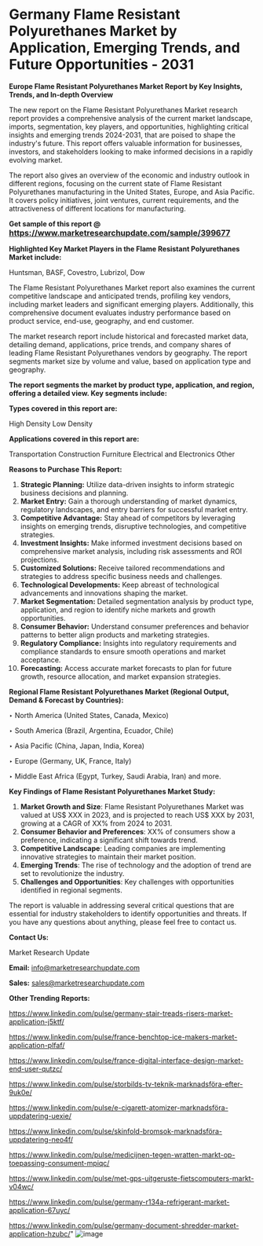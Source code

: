 # Germany Flame Resistant Polyurethanes Market by Application, Emerging Trends, and Future Opportunities - 2031

<strong>Europe Flame Resistant Polyurethanes Market Report by Key Insights, Trends, and In-depth Overview</strong>

The new report on the Flame Resistant Polyurethanes Market research report provides a comprehensive analysis of the current market landscape, imports, segmentation, key players, and opportunities, highlighting critical insights and emerging trends 2024-2031,</strong> that are poised to shape the industry's future. This report offers valuable information for businesses, investors, and stakeholders looking to make informed decisions in a rapidly evolving market.

The report also gives an overview of the economic and industry outlook in different regions, focusing on the current state of Flame Resistant Polyurethanes manufacturing in the United States, Europe, and Asia Pacific. It covers policy initiatives, joint ventures, current requirements, and the attractiveness of different locations for manufacturing.

<strong>Get sample of this report @ <a href=https://www.marketresearchupdate.com/sample/399677><font size=3 color=#0000ff>https://www.marketresearchupdate.com/sample/399677</font></a></strong>

<strong>Highlighted Key Market Players in the Flame Resistant Polyurethanes Market include:</strong>

Huntsman, BASF, Covestro, Lubrizol, Dow

The Flame Resistant Polyurethanes Market report also examines the current competitive landscape and anticipated trends, profiling key vendors, including market leaders and significant emerging players. Additionally, this comprehensive document evaluates industry performance based on product service, end-use, geography, and end customer.

The market research report include historical and forecasted market data, detailing demand, applications, price trends, and company shares of leading Flame Resistant Polyurethanes vendors by geography. The report segments market size by volume and value, based on application type and geography.

<strong>The report segments the market by product type, application, and region, offering a detailed view. Key segments include:</strong>

<strong>Types covered in this report are:</strong>

High Density
Low Density

<strong>Applications covered in this report are:</strong>

Transportation
Construction
Furniture
Electrical and Electronics
Other

<strong>Reasons to Purchase This Report:</strong>
<ol>
  <li><strong>Strategic Planning:</strong> Utilize data-driven insights to inform strategic business decisions and planning.</li>
  <li><strong>Market Entry:</strong> Gain a thorough understanding of market dynamics, regulatory landscapes, and entry barriers for successful market entry.</li>
  <li><strong>Competitive Advantage:</strong> Stay ahead of competitors by leveraging insights on emerging trends, disruptive technologies, and competitive strategies.</li>
  <li><strong>Investment Insights:</strong> Make informed investment decisions based on comprehensive market analysis, including risk assessments and ROI projections.</li>
  <li><strong>Customized Solutions:</strong> Receive tailored recommendations and strategies to address specific business needs and challenges.</li>
  <li><strong>Technological Developments:</strong> Keep abreast of technological advancements and innovations shaping the market.</li>
  <li><strong>Market Segmentation:</strong> Detailed segmentation analysis by product type, application, and region to identify niche markets and growth opportunities.</li>
  <li><strong>Consumer Behavior:</strong> Understand consumer preferences and behavior patterns to better align products and marketing strategies.</li>
  <li><strong>Regulatory Compliance:</strong> Insights into regulatory requirements and compliance standards to ensure smooth operations and market acceptance.</li>
  <li><strong>Forecasting:</strong> Access accurate market forecasts to plan for future growth, resource allocation, and market expansion strategies.</li>
</ol>

<strong>Regional Flame Resistant Polyurethanes Market (Regional Output, Demand &amp; Forecast by Countries):</strong>

‣ North America (United States, Canada, Mexico)

‣ South America (Brazil, Argentina, Ecuador, Chile)

‣ Asia Pacific (China, Japan, India, Korea)

‣ Europe (Germany, UK, France, Italy)

‣ Middle East Africa (Egypt, Turkey, Saudi Arabia, Iran) and more.

<strong>Key Findings of Flame Resistant Polyurethanes Market Study:</strong>
<ol>
  <li><strong>Market Growth and Size</strong>: Flame Resistant Polyurethanes Market was valued at US$ XXX in 2023, and is projected to reach US$ XXX by 2031, growing at a CAGR of XX% from 2024 to 2031.</li>
  <li><strong>Consumer Behavior and Preferences</strong>: XX% of consumers show a preference, indicating a significant shift towards trend.</li>
  <li><strong>Competitive Landscape</strong>: Leading companies are implementing innovative strategies to maintain their market position.</li>
  <li><strong>Emerging Trends</strong>: The rise of technology and the adoption of trend are set to revolutionize the industry.</li>
  <li><strong>Challenges and Opportunities</strong>: Key challenges with opportunities identified in regional segments.</li>
</ol>

The report is valuable in addressing several critical questions that are essential for industry stakeholders to identify opportunities and threats. If you have any questions about anything, please feel free to contact us.

<strong>Contact Us:</strong>

Market Research Update

<strong>Email:</strong> info@marketresearchupdate.com

<strong>Sales:</strong> sales@marketresearchupdate.com

<strong>Other Trending Reports:</strong>

<a href=https://www.linkedin.com/pulse/germany-stair-treads-risers-market-application-j5ktf/>https://www.linkedin.com/pulse/germany-stair-treads-risers-market-application-j5ktf/</a>

<a href=https://www.linkedin.com/pulse/france-benchtop-ice-makers-market-application-plfaf/>https://www.linkedin.com/pulse/france-benchtop-ice-makers-market-application-plfaf/</a>

<a href=https://www.linkedin.com/pulse/france-digital-interface-design-market-end-user-qutzc/>https://www.linkedin.com/pulse/france-digital-interface-design-market-end-user-qutzc/</a>

<a href=https://www.linkedin.com/pulse/storbilds-tv-teknik-marknadsföra-efter-9uk0e/>https://www.linkedin.com/pulse/storbilds-tv-teknik-marknadsföra-efter-9uk0e/</a>

<a href=https://www.linkedin.com/pulse/e-cigarett-atomizer-marknadsföra-uppdatering-uexie/>https://www.linkedin.com/pulse/e-cigarett-atomizer-marknadsföra-uppdatering-uexie/</a>

<a href=https://www.linkedin.com/pulse/skinfold-bromsok-marknadsföra-uppdatering-neo4f/>https://www.linkedin.com/pulse/skinfold-bromsok-marknadsföra-uppdatering-neo4f/</a>

<a href=https://www.linkedin.com/pulse/medicijnen-tegen-wratten-markt-op-toepassing-consument-mpiqc/>https://www.linkedin.com/pulse/medicijnen-tegen-wratten-markt-op-toepassing-consument-mpiqc/</a>

<a href=https://www.linkedin.com/pulse/met-gps-uitgeruste-fietscomputers-markt-v04wc/>https://www.linkedin.com/pulse/met-gps-uitgeruste-fietscomputers-markt-v04wc/</a>

<a href=https://www.linkedin.com/pulse/germany-r134a-refrigerant-market-application-67uyc/>https://www.linkedin.com/pulse/germany-r134a-refrigerant-market-application-67uyc/</a>

<a href=https://www.linkedin.com/pulse/germany-document-shredder-market-application-hzubc/>https://www.linkedin.com/pulse/germany-document-shredder-market-application-hzubc/</a>"
![image](https://github.com/user-attachments/assets/0917112f-2fb4-495d-959d-449ddc4aa57d)
